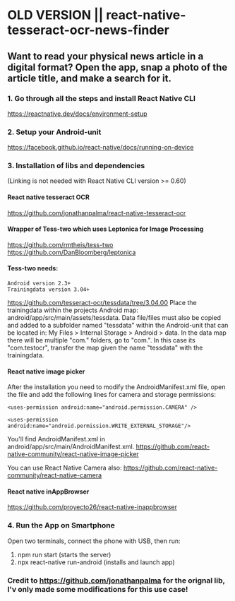 # OLD VERSION || react-native-tesseract-ocr-news-finder
## Want to read your physical news article in a digital format? Open the app, snap a photo of the article title, and make a search for it.

### 1. Go through all the steps and install React Native CLI
 https://reactnative.dev/docs/environment-setup
 
### 2. Setup your Android-unit
https://facebook.github.io/react-native/docs/running-on-device

### 3. Installation of libs and dependencies
(Linking is not needed with React Native CLI version >= 0.60)

#### React native tesseract OCR
https://github.com/jonathanpalma/react-native-tesseract-ocr

#### Wrapper of Tess-two which uses Leptonica for Image Processing
https://github.com/rmtheis/tess-two
https://github.com/DanBloomberg/leptonica

#### Tess-two needs:
	Android version 2.3+
	Trainingdata version 3.04+
https://github.com/tesseract-ocr/tessdata/tree/3.04.00
Place the trainingdata within the projects Android map:
	android/app/src/main/assets/tessdata.
Data file/files must also be copied and added to a subfolder named "tessdata" within the Android-unit that can be located in:
	My Files > Internal Storage > Android > data.
In the data map there will be multiple "com." folders, go to "com.<projectName>". In this case its "com.testocr", transfer the map given the name "tessdata" with the trainingdata.
	
#### React native image picker
After the installation you need to modify the AndroidManifest.xml file, open the file and add the following lines for camera and storage permissions:

`<uses-permission android:name="android.permission.CAMERA" />`

`<uses-permission android:name="android.permission.WRITE_EXTERNAL_STORAGE"/>`

You'll find AndroidManifest.xml in android/app/src/main/AndroidManifest.xml.
https://github.com/react-native-community/react-native-image-picker

You can use React Native Camera also:
https://github.com/react-native-community/react-native-camera

#### React native inAppBrowser
https://github.com/proyecto26/react-native-inappbrowser

### 4. Run the App on Smartphone
Open two terminals, connect the phone with USB, then run:
1. npm run start	(starts the server)
2. npx react-native run-android		(installs and launch app)

### Credit to https://github.com/jonathanpalma for the orignal lib, I'v only made some modifications for this use case!
